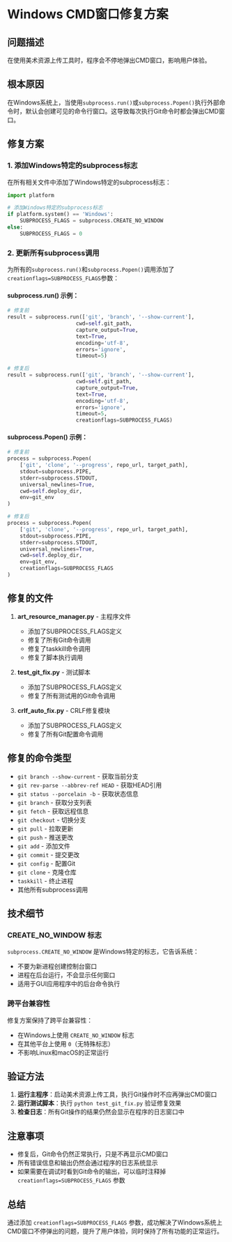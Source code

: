 # Windows CMD窗口修复方案

## 问题描述

在使用美术资源上传工具时，程序会不停地弹出CMD窗口，影响用户体验。

## 根本原因

在Windows系统上，当使用`subprocess.run()`或`subprocess.Popen()`执行外部命令时，默认会创建可见的命令行窗口。这导致每次执行Git命令时都会弹出CMD窗口。

## 修复方案

### 1. 添加Windows特定的subprocess标志

在所有相关文件中添加了Windows特定的subprocess标志：

```python
import platform

# 添加Windows特定的subprocess标志
if platform.system() == 'Windows':
    SUBPROCESS_FLAGS = subprocess.CREATE_NO_WINDOW
else:
    SUBPROCESS_FLAGS = 0
```

### 2. 更新所有subprocess调用

为所有的`subprocess.run()`和`subprocess.Popen()`调用添加了`creationflags=SUBPROCESS_FLAGS`参数：

#### subprocess.run() 示例：
```python
# 修复前
result = subprocess.run(['git', 'branch', '--show-current'], 
                      cwd=self.git_path, 
                      capture_output=True, 
                      text=True,
                      encoding='utf-8',
                      errors='ignore',
                      timeout=5)

# 修复后
result = subprocess.run(['git', 'branch', '--show-current'], 
                      cwd=self.git_path, 
                      capture_output=True, 
                      text=True,
                      encoding='utf-8',
                      errors='ignore',
                      timeout=5,
                      creationflags=SUBPROCESS_FLAGS)
```

#### subprocess.Popen() 示例：
```python
# 修复前
process = subprocess.Popen(
    ['git', 'clone', '--progress', repo_url, target_path],
    stdout=subprocess.PIPE,
    stderr=subprocess.STDOUT,
    universal_newlines=True,
    cwd=self.deploy_dir,
    env=git_env
)

# 修复后
process = subprocess.Popen(
    ['git', 'clone', '--progress', repo_url, target_path],
    stdout=subprocess.PIPE,
    stderr=subprocess.STDOUT,
    universal_newlines=True,
    cwd=self.deploy_dir,
    env=git_env,
    creationflags=SUBPROCESS_FLAGS
)
```

## 修复的文件

1. **art_resource_manager.py** - 主程序文件
   - 添加了SUBPROCESS_FLAGS定义
   - 修复了所有Git命令调用
   - 修复了taskkill命令调用
   - 修复了脚本执行调用

2. **test_git_fix.py** - 测试脚本
   - 添加了SUBPROCESS_FLAGS定义
   - 修复了所有测试用的Git命令调用

3. **crlf_auto_fix.py** - CRLF修复模块
   - 添加了SUBPROCESS_FLAGS定义
   - 修复了所有Git配置命令调用

## 修复的命令类型

- `git branch --show-current` - 获取当前分支
- `git rev-parse --abbrev-ref HEAD` - 获取HEAD引用
- `git status --porcelain -b` - 获取状态信息
- `git branch` - 获取分支列表
- `git fetch` - 获取远程信息
- `git checkout` - 切换分支
- `git pull` - 拉取更新
- `git push` - 推送更改
- `git add` - 添加文件
- `git commit` - 提交更改
- `git config` - 配置Git
- `git clone` - 克隆仓库
- `taskkill` - 终止进程
- 其他所有subprocess调用

## 技术细节

### CREATE_NO_WINDOW 标志

`subprocess.CREATE_NO_WINDOW` 是Windows特定的标志，它告诉系统：
- 不要为新进程创建控制台窗口
- 进程在后台运行，不会显示任何窗口
- 适用于GUI应用程序中的后台命令执行

### 跨平台兼容性

修复方案保持了跨平台兼容性：
- 在Windows上使用 `CREATE_NO_WINDOW` 标志
- 在其他平台上使用 `0`（无特殊标志）
- 不影响Linux和macOS的正常运行

## 验证方法

1. **运行主程序**：启动美术资源上传工具，执行Git操作时不应再弹出CMD窗口
2. **运行测试脚本**：执行 `python test_git_fix.py` 验证修复效果
3. **检查日志**：所有Git操作的结果仍然会显示在程序的日志窗口中

## 注意事项

- 修复后，Git命令仍然正常执行，只是不再显示CMD窗口
- 所有错误信息和输出仍然会通过程序的日志系统显示
- 如果需要在调试时看到Git命令的输出，可以临时注释掉 `creationflags=SUBPROCESS_FLAGS` 参数

## 总结

通过添加 `creationflags=SUBPROCESS_FLAGS` 参数，成功解决了Windows系统上CMD窗口不停弹出的问题，提升了用户体验，同时保持了所有功能的正常运行。 